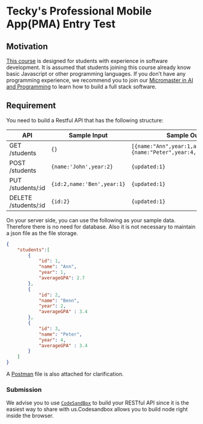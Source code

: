 # Tecky's Professional Mobile App(PMA) Entry Test

## Motivation
[This course](https://tecky.io/courses/PMA) is designed for students with experience in software development. It is assumed that students joining this course already know basic Javascript or other programming languages. If you don’t have any programming experience, we recommend you to join our [Micromaster in AI and Programming](https://tecky.io/courses/MAP) to learn how to build a full stack software.

## Requirement
You need to build a Restful API that has the following structure:

|API| Sample Input | Sample Output|
|---|---|---|
|GET /students |`{}` | `[{name:"Ann",year:1,averageGPA:2.7},{name:"Peter",year:4,averageGPA:3.4}]` |
|POST /students| `{name:'John',year:2}` | `{updated:1}`|
|PUT /students/:id| `{id:2,name:'Ben',year:1}` | `{updated:1}`|
|DELETE /students/:id| `{id:2}` | `{updated:1}` |

On your server side, you can use the following as your 
sample data. Therefore there is no need for database.
Also it is not necessary to maintain a json file as the file
storage.

```json
{
    "students":[
        {
            "id": 1,
            "name": "Ann",
            "year": 1,
            "averageGPA": 2.7
        },
        {
            "id": 2,
            "name": "Benn",
            "year": 2,
            "averageGPA" : 3.4
        },
        {
            "id": 3,
            "name": "Peter",
            "year": 4,
            "averageGPA" : 3.4
        }
    ]
}
```

A [Postman](https://www.getpostman.com/) file is also attached for clarification.

### Submission
We advise you to use [`CodeSandBox`](https://codesandbox.io/dashboard) to build your RESTful
API since it is the easiest way to share 
with us.Codesandbox allows you to build 
node right inside the browser.
